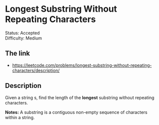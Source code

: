 # Longest Substring Without Repeating Characters

Status: Accepted \
Difficulty: Medium

## The link
- https://leetcode.com/problems/longest-substring-without-repeating-characters/description/

## Description
Given a string s, find the length of the **longest** substring without repeating characters.

**Notes:**
A substring is a contiguous non-empty sequence of characters within a string.